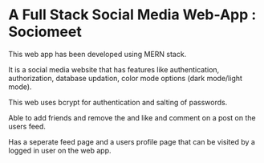 # A Full Stack Social Media Web-App : Sociomeet

This web app has been developed using MERN stack.


It is a social media website  that has features like authentication,  authorization, database updation, color mode options (dark mode/light mode).


This web uses bcrypt for authentication and salting of passwords.


Able to add friends and remove the and like and comment on a post on the users feed.


Has a seperate feed page and a users profile page that can be visited by a logged in user on the web app.

